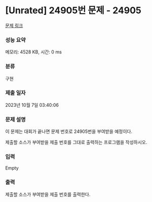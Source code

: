 # [Unrated] 24905번 문제 - 24905 

[문제 링크](https://www.acmicpc.net/problem/24905) 

### 성능 요약

메모리: 4528 KB, 시간: 0 ms

### 분류

구현

### 제출 일자

2023년 10월 7일 03:40:06

### 문제 설명

<p>이 문제는 대회가 끝나면 문제 번호로 24905번을 부여받을 예정이다.</p>

<p>제출할 소스가 부여받을 제출 번호를 그대로 출력하는 프로그램을 작성하시오.</p>

### 입력 

 Empty

### 출력 

 <p>제출할 소스가 부여받을 제출 번호를 출력한다.</p>

